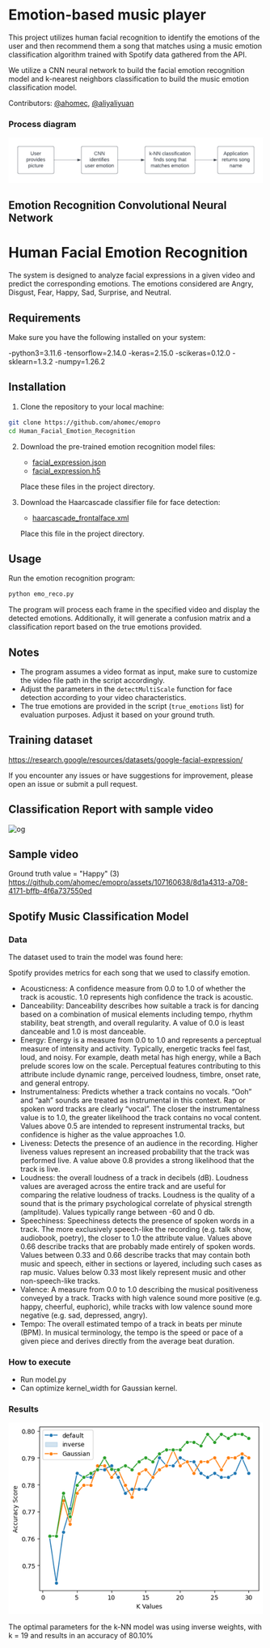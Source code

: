 # Emotion-based music player
This project utilizes human facial recognition to identify the emotions of the user and then recommend them a song that matches using a music emotion classification algorithm trained with Spotify data gathered from the API.

We utilize a CNN neural network to build the facial emotion recognition model and k-nearest neighbors classification to build the music emotion classification model.

Contributors: [@ahomec](https://github.com/ahomec), [@aliyaliyuan](https://github.com/aliyaliyuan)

### Process diagram
![Process Diagram](imgs/process-diagram.png)

## Emotion Recognition Convolutional Neural Network

# Human Facial Emotion Recognition
The system is designed to analyze facial expressions in a given video and predict the corresponding emotions. The emotions considered are Angry, Disgust, Fear, Happy, Sad, Surprise, and Neutral.

## Requirements

Make sure you have the following installed on your system:

-python3=3.11.6
-tensorflow=2.14.0
-keras=2.15.0
-scikeras=0.12.0
-sklearn=1.3.2
-numpy=1.26.2

## Installation

1. Clone the repository to your local machine:

```bash
git clone https://github.com/ahomec/emopro
cd Human_Facial_Emotion_Recognition
```

2. Download the pre-trained emotion recognition model files:
   - [facial_expression.json](/path/to/facial_expression.json)
   - [facial_expression.h5](/path/to/facial_expression.h5)
   
   Place these files in the project directory.

3. Download the Haarcascade classifier file for face detection:
   - [haarcascade_frontalface.xml](/path/to/haarcascade_frontalface.xml)
   
   Place this file in the project directory.

## Usage

Run the emotion recognition program:

```bash
python emo_reco.py
```

The program will process each frame in the specified video and display the detected emotions. Additionally, it will generate a confusion matrix and a classification report based on the true emotions provided.

## Notes

- The program assumes a video format as input, make sure to customize the video file path in the script accordingly.
- Adjust the parameters in the `detectMultiScale` function for face detection according to your video characteristics.
- The true emotions are provided in the script (`true_emotions` list) for evaluation purposes. Adjust it based on your ground truth.

## Training dataset
https://research.google/resources/datasets/google-facial-expression/ 

If you encounter any issues or have suggestions for improvement, please open an issue or submit a pull request.

## Classification Report with sample video
![og](https://github.com/ahomec/emopro/assets/107160638/b8b3b572-9e2a-47f2-9c44-5a9aac36827c)

## Sample video 
Ground truth value = "Happy" (3)
https://github.com/ahomec/emopro/assets/107160638/8d1a4313-a708-4171-bffb-4f6a737550ed


## Spotify Music Classification Model

### Data





The dataset used to train the model was found here:

Spotify provides metrics for each song that we used to classify emotion.

* Acousticness: A confidence measure from 0.0 to 1.0 of whether the track is acoustic. 1.0 represents high confidence the track is acoustic.
* Danceability: Danceability describes how suitable a track is for dancing based on a combination of musical elements including tempo, rhythm stability, beat strength, and overall regularity. A value of 0.0 is least danceable and 1.0 is most danceable.
* Energy: Energy is a measure from 0.0 to 1.0 and represents a perceptual measure of intensity and activity. Typically, energetic tracks feel fast, loud, and noisy. For example, death metal has high energy, while a Bach prelude scores low on the scale. Perceptual features contributing to this attribute include dynamic range, perceived loudness, timbre, onset rate, and general entropy.
* Instrumentalness: Predicts whether a track contains no vocals. “Ooh” and “aah” sounds are treated as instrumental in this context. Rap or spoken word tracks are clearly “vocal”. The closer the instrumentalness value is to 1.0, the greater likelihood the track contains no vocal content. Values above 0.5 are intended to represent instrumental tracks, but confidence is higher as the value approaches 1.0.
* Liveness: Detects the presence of an audience in the recording. Higher liveness values represent an increased probability that the track was performed live. A value above 0.8 provides a strong likelihood that the track is live.
* Loudness: the overall loudness of a track in decibels (dB). Loudness values are averaged across the entire track and are useful for comparing the relative loudness of tracks. Loudness is the quality of a sound that is the primary psychological correlate of physical strength (amplitude). Values typically range between -60 and 0 db.
* Speechiness: Speechiness detects the presence of spoken words in a track. The more exclusively speech-like the recording (e.g. talk show, audiobook, poetry), the closer to 1.0 the attribute value. Values above 0.66 describe tracks that are probably made entirely of spoken words. Values between 0.33 and 0.66 describe tracks that may contain both music and speech, either in sections or layered, including such cases as rap music. Values below 0.33 most likely represent music and other non-speech-like tracks.
* Valence: A measure from 0.0 to 1.0 describing the musical positiveness conveyed by a track. Tracks with high valence sound more positive (e.g. happy, cheerful, euphoric), while tracks with low valence sound more negative (e.g. sad, depressed, angry).
* Tempo: The overall estimated tempo of a track in beats per minute (BPM). In musical terminology, the tempo is the speed or pace of a given piece and derives directly from the average beat duration.

### How to execute
* Run model.py
* Can optimize kernel_width for Gaussian kernel.

### Results

![](imgs/k-fold-cv.png)

The optimal parameters for the k-NN model was using inverse weights, with k = 19 and results in an accuracy of 80.10%
